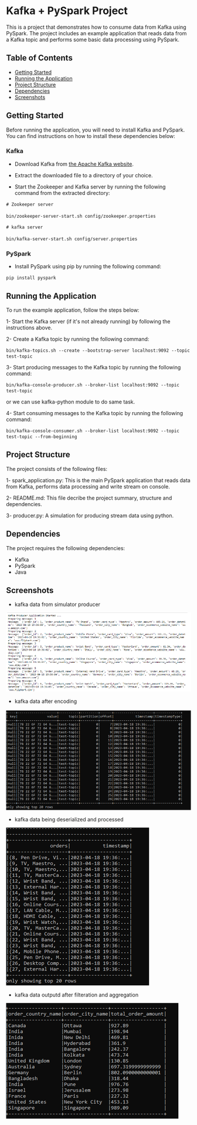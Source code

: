 # Kafka + PySpark Project

This is a project that demonstrates how to consume data from Kafka using PySpark. The project includes an example application that reads data from a Kafka topic and performs some basic data processing using PySpark.

## Table of Contents

- [Getting Started](#getting_started)
- [Running the Application](#running_the_application)
- [Project Structure](#project_structure)
- [Dependencies](#running_the_application)
- [Screenshots](#screenshots)

## Getting Started

Before running the application, you will need to install Kafka and PySpark. You can find instructions on how to install these dependencies below:

### Kafka

- Download Kafka from [the Apache Kafka website](https://kafka.apache.org/downloads).

- Extract the downloaded file to a directory of your choice.

- Start the Zookeeper and Kafka server by running the following command from the extracted directory:

```
# Zookeeper server

bin/zookeeper-server-start.sh config/zookeeper.properties
```

```
# kafka server

bin/kafka-server-start.sh config/server.properties

```
### PySpark

- Install PySpark using pip by running the following command:
```
pip install pyspark

```


## Running the Application

To run the example application, follow the steps below:

1- Start the Kafka server (if it's not already running) by following the instructions above.

2- Create a Kafka topic by running the following command:
```
bin/kafka-topics.sh --create --bootstrap-server localhost:9092 --topic test-topic

```
3- Start producing messages to the Kafka topic by running the following command:
```
bin/kafka-console-producer.sh --broker-list localhost:9092 --topic test-topic

```
 or we can use kafka-python module to do same task.
 
 4- Start consuming messages to the Kafka topic by running the following command:
```
bin/kafka-console-consumer.sh --broker-list localhost:9092 --topic test-topic --from-beginning

```



## Project Structure

The project consists of the following files:

1- spark_application.py: This is the main PySpark application that reads data from Kafka, performs data processing and write stream on console.

2- README.md: This file decribe the project summary, structure and dependencies.

3- producer.py: A simulation for producing stream data using python.

## Dependencies

The project requires the following dependencies:

- Kafka
- PySpark
- Java

## Screenshots
- kafka data from simulator producer

![Screenshot of kafka data from simulator producer](https://github.com/Anas-Rabea/Data-Engineering/blob/main/stream%20data%20using%20kafka/End%20to%20end%20%20Kafka%20Structured%20Streaming%20project%20with%20Spark/dataproducer.png)
- kafka data after encoding

![Screenshot of kafka data after encoding](https://github.com/Anas-Rabea/Data-Engineering/blob/main/stream%20data%20using%20kafka/End%20to%20end%20%20Kafka%20Structured%20Streaming%20project%20with%20Spark/kafkasourcedata.png)
- kafka data being deserialized and processed

![Screenshot of kafka data being processed](https://github.com/Anas-Rabea/Data-Engineering/blob/main/stream%20data%20using%20kafka/End%20to%20end%20%20Kafka%20Structured%20Streaming%20project%20with%20Spark/processeddata.png)
- kafka data outputd after filteration and aggregation

![Screenshot of kafka data outputs](https://github.com/Anas-Rabea/Data-Engineering/blob/main/stream%20data%20using%20kafka/End%20to%20end%20%20Kafka%20Structured%20Streaming%20project%20with%20Spark/results.png)
